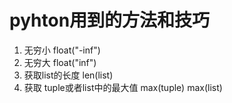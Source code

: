 # pyhton用到的方法和技巧

1. 无穷小 float("-inf")
2. 无穷大 float("inf")
3. 获取list的长度 len(list)
4. 获取 tuple或者list中的最大值 max(tuple) max(list)

 